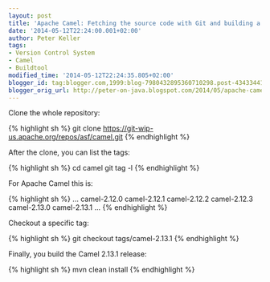 ```yaml
---
layout: post
title: 'Apache Camel: Fetching the source code with Git and building a tagged release'
date: '2014-05-12T22:24:00.001+02:00'
author: Peter Keller
tags:
- Version Control System
- Camel
- Buildtool
modified_time: '2014-05-12T22:24:35.805+02:00'
blogger_id: tag:blogger.com,1999:blog-7980432895360710298.post-4343344171490961423
blogger_orig_url: http://peter-on-java.blogspot.com/2014/05/apache-camel-fetching-source-code-with.html
---
```


Clone the whole repository:

{% highlight sh %}
git clone https://git-wip-us.apache.org/repos/asf/camel.git
{% endhighlight %}    

After the clone, you can list the tags:

{% highlight sh %}
cd camel
git tag -l 
{% endhighlight %}    

For Apache Camel this is:

{% highlight sh %}
...
camel-2.12.0
camel-2.12.1
camel-2.12.2
camel-2.12.3
camel-2.13.0
camel-2.13.1
...
{% endhighlight %}    

Checkout a specific tag:

{% highlight sh %}
git checkout tags/camel-2.13.1
{% endhighlight %}    

Finally, you build the Camel 2.13.1 release:

{% highlight sh %}
mvn clean install
{% endhighlight %}    